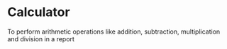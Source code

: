 # Calculator
To perform arithmetic operations like addition, subtraction, multiplication and division in a report
